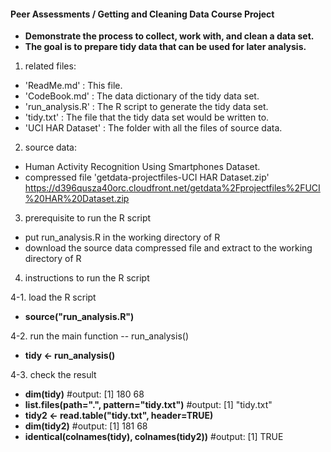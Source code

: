 #### Peer Assessments / Getting and Cleaning Data Course Project
- **Demonstrate the process to collect, work with, and clean a data set.**
- **The goal is to prepare tidy data that can be used for later analysis.**

1. related files:
 - 'ReadMe.md' : This file.
 - 'CodeBook.md' : The data dictionary of the tidy data set.
 - 'run_analysis.R' : The R script to generate the tidy data set.
 - 'tidy.txt' : The file that the tidy data set would be written to.
 - 'UCI HAR Dataset' : The folder with all the files of source data.

2. source data:
 - Human Activity Recognition Using Smartphones Dataset.
 - compressed file 'getdata-projectfiles-UCI HAR Dataset.zip'
   https://d396qusza40orc.cloudfront.net/getdata%2Fprojectfiles%2FUCI%20HAR%20Dataset.zip

3. prerequisite to run the R script
 - put run_analysis.R in the working directory of R
 - download the source data compressed file and extract to the working directory of R

4. instructions to run the R script

 4-1. load the R script

  - **source("run_analysis.R")**

 4-2. run the main function -- run_analysis()

  - **tidy <- run_analysis()**

 4-3. check the result

  - **dim(tidy)**                                   #output: [1] 180  68
  - **list.files(path=".", pattern="tidy.txt")**    #output: [1] "tidy.txt"
  - **tidy2 <- read.table("tidy.txt", header=TRUE)**
  - **dim(tidy2)**                                  #output: [1] 181  68
  - **identical(colnames(tidy), colnames(tidy2))**  #output: [1] TRUE

